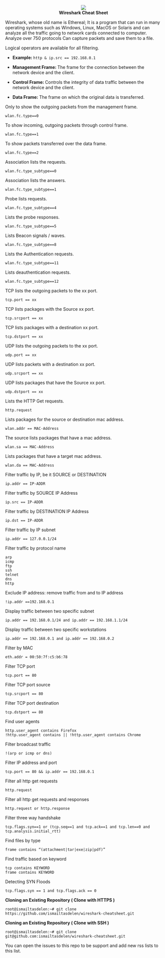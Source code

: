 <p align="center">
  <img src="https://www.wireshark.org/assets/theme-2015/images/wireshark_logo.png">
  <br>
  <b> Wireshark Cheat Sheet</b>
</p>

<p> Wireshark, whose old name is Ethereal; It is a program that can run in many operating systems such as Windows, Linux, MacOS or Solaris and can analyze all the traffic going to network cards connected to computer. Analyze over 750 protocols Can capture packets and save them to a file. </p>

 Logical operators are available for all filtering.

+ <b> Example: </b> ```http & ip.src == 192.168.0.1```

+ <b> Management Frame: </b> The frame for the connection between the network device and the client.

+ <b> Control Frame: </b> Controls the integrity of data traffic between the network device and the client.

+ <b> Data Frame: </b> The frame on which the original data is transferred.

Only to show the outgoing packets from the management frame.
 
```
wlan.fc.type==0
```

To show incoming, outgoing packets through control frame.

```
wlan.fc.type==1
```

To show packets transferred over the data frame.

```
wlan.fc.type==2
```

Association lists the requests.

```
wlan.fc.type_subtype==0
```

Association lists the answers.

```
wlan.fc.type_subtype==1
```

Probe lists requests.

```
wlan.fc.type_subtype==4
```

Lists the probe responses.

```
wlan.fc.type_subtype==5
```

Lists Beacon signals / waves.

```
wlan.fc.type_subtype==8
```

Lists the Authentication requests.

```
wlan.fc.type_subtype==11
```

Lists deauthentication requests.

```
wlan.fc.type_subtype==12
```

TCP lists the outgoing packets to the xx port.

```
tcp.port == xx
```

TCP lists packages with the Source xx port.

```
tcp.srcport == xx
```

TCP lists packages with a destination xx port.

```
tcp.dstport == xx
```

UDP lists the outgoing packets to the xx port.

```
udp.port == xx
```

UDP lists packets with a destination xx port.

```
udp.srcport == xx
```

UDP lists packages that have the Source xx port.

```
udp.dstport == xx
```

Lists the HTTP Get requests.

```
http.request
```

Lists packages for the source or destination mac address.

```
wlan.addr == MAC-Address
```

The source lists packages that have a mac address.

```
wlan.sa == MAC-Address
```

Lists packages that have a target mac address.

```
wlan.da == MAC-Address
```

Filter traffic by IP, be it SOURCE or DESTINATION

```
ip.addr == IP-ADDR
```

Filter traffic by SOURCE IP Address

```
ip.src == IP-ADDR
```

Filter traffic by DESTINATION IP Address

```
ip.dst == IP-ADDR
```

Filter traffic by IP subnet

```
ip.addr == 127.0.0.1/24
```

Filter traffic by protocol name

```
arp
icmp
ftp
ssh
telnet
dns
http
```

Exclude IP address: remove traffic from and to IP address

```
!ip.addr ==192.168.0.1
```

Display traffic between two specific subnet

```
ip.addr == 192.168.0.1/24 and ip.addr == 192.168.1.1/24
```

Display traffic between two specific workstations

```
ip.addr == 192.168.0.1 and ip.addr == 192.168.0.2
```

Filter by MAC

```
eth.addr = 00:50:7f:c5:b6:78
```

Filter TCP port

```
tcp.port == 80
```

Filter TCP port source

```
tcp.srcport == 80
```

Filter TCP port destination

```
tcp.dstport == 80
```

Find user agents

```
http.user_agent contains Firefox
!http.user_agent contains || !http.user_agent contains Chrome
```

Filter broadcast traffic

```
!(arp or icmp or dns)
```

Filter IP address and port

```
tcp.port == 80 && ip.addr == 192.168.0.1
```

Filter all http get requests

```
http.request
```

Filter all http get requests and responses

```
http.request or http.response
```

Filter three way handshake

```
tcp.flags.syn==1 or (tcp.seq==1 and tcp.ack==1 and tcp.len==0 and tcp.analysis.initial_rtt)
```

Find files by type

```
frame contains “(attachment|tar|exe|zip|pdf)”
```

Find traffic based on keyword

```
tcp contains KEYWORD
frame contains KEYWORD
```

Detecting SYN Floods

```
tcp.flags.syn == 1 and tcp.flags.ack == 0
```

<b> Cloning an Existing Repository ( Clone with HTTPS ) </b>
```
root@ismailtasdelen:~# git clone https://github.com/ismailtasdelen/wireshark-cheatsheet.git
```

<b> Cloning an Existing Repository ( Clone with SSH ) </b>
```
root@ismailtasdelen:~# git clone git@github.com:ismailtasdelen/wireshark-cheatsheet.git
```

You can open the issues to this repo to be support and add new rss lists to this list.
